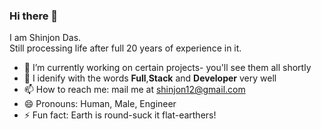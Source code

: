### Hi there 👋
I am Shinjon Das.<br>
Still processing life after full 20 years of experience in it.


- 🔭 I’m currently working on certain projects- you'll see them all shortly
- 🌱 I idenify with the words <b>Full</b>,<b>Stack</b> and <b>Developer</b> very well
- 📫 How to reach me: mail me at shinjon12@gmail.com
- 😄 Pronouns: Human, Male, Engineer
- ⚡ Fun fact: Earth is round-suck it flat-earthers!

